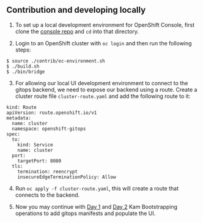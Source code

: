 ## Contribution and developing locally

1. To set up a local development environment for OpenShift Console, first clone the [console repo](https://github.com/openshift/console) and `cd` into that directory. 

2. Login to an OpenShift cluster with `oc login`  and then run the following steps:

```
$ source ./contrib/oc-environment.sh
$ ./build.sh
$ ./bin/bridge
```

3. For allowing our local UI development environment to connect to the gitops backend, we need to expose our backend using a route. Create a cluster route file `cluster-route.yaml` and add the following route to it:
```
kind: Route
apiVersion: route.openshift.io/v1
metadata:
  name: cluster
  namespace: openshift-gitops  
spec: 
  to: 
    kind: Service
    name: cluster   
  port:
    targetPort: 8080
  tls:
    termination: reencrypt
    insecureEdgeTerminationPolicy: Allow
```   

4. Run `oc apply -f cluster-route.yaml`, this will create a route that connects to the backend.

5. Now you may continue with [Day 1](../journey/day1/README.md) and [Day 2](../journey/day2/README.md) Kam Bootstrapping operations to add gitops manifests and populate the UI. 